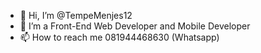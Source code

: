 - 👋 Hi, I’m @TempeMenjes12
- 👀 I’m a Front-End Web Developer and Mobile Developer
- 📫 How to reach me 081944468630 (Whatsapp)

<!---
TempeMenjes12/TempeMenjes12 is a ✨ special ✨ repository because its `README.md` (this file) appears on your GitHub profile.
You can click the Preview link to take a look at your changes.
--->
